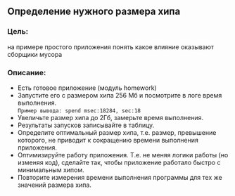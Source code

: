 ## Определение нужного размера хипа

### Цель:
на примере простого приложения понять какое влияние оказывают сборщики мусора

### Описание:
- Есть готовое приложение (модуль homework)
- Запустите его с размером хипа 256 Мб и посмотрите в логе время выполнения. <br />
`Пример вывода: spend msec:18284, sec:18`
- Увеличьте размер хипа до 2Гб, замерьте время выполнения.
- Результаты запусков записывайте в таблицу.
- Определите оптимальный размер хипа, т.е. размер, превышение которого, не приводит к сокращению времени выполнения приложения.
- Оптимизируйте работу приложения. Т.е. не меняя логики работы (но изменяя код), сделайте так, чтобы приложение работало быстро с минимальным хипом.
- Повторите измерения времени выполнения программы для тех же значений размера хипа.